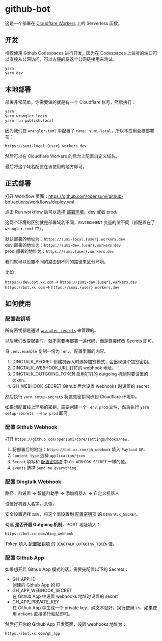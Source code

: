 # github-bot

这是一个部署在 [Cloudflare Workers](https://workers.dev) 上的 Serverless 函数。

## 开发

推荐使用 Github Codespaces 进行开发，因为在 Codespaces 上监听的端口可以直接从公网访问，可以方便的将这个公网链接用来测试。

```sh
yarn
yarn dev
```

## 本地部署

部署非常简单，你需要做的就是有一个 Cloudflare 帐号，然后执行：

```sh
yarn
yarn wrangler login
yarn run publish:local
```

因为我们在 `wrangler.toml` 中配置了 `name: sumi-local`，所以本应用会被部署在：

```txt
https://sumi-local.{user}.workers.dev
```

然后可以在 Cloudflare Workers 的后台上配置自定义域名。

最后将这个域名配置在该使用的地方即可。

## 正式部署

打开 Workflow 页面：<https://github.com/opensumi/github-bot/actions/workflows/deploy.yml>

点击 Run workflow 后可以选择 [部署环境](https://developers.cloudflare.com/workers/platform/environments)，dev 或者 prod。

这两个环境的区别就是部署域名不同，`ENVIRONMENT` 变量的值不同（都配置在了 `wrangler.toml` 中）。

默认部署的地址为：`https://sumi-local.{user}.workers.dev`  
dev 部署的地址为：`https://sumi-dev.{user}.workers.dev`  
prod 部署的地址为：`https://sumi.{user}.workers.dev`  

我们就可以设置不同的路由到不同的路径来区分环境。

比如：

`https://dev.bot.xx.com` -> `https://sumi-dev.{user}.workers.dev`  
`https://bot.xx.com` -> `https://sumi.{user}.workers.dev`  

## 如何使用

### 配置密钥项

所有密钥都是通过 [`wrangler secrets`](https://developers.cloudflare.com/workers/cli-wrangler/commands#secret) 来管理的。

以后我们改变密钥时，就不需要再部署一遍代码，而是直接修改 Secrets 即可。

将 `.env.example` 复制一份为 `.env`，配置里面的内容。

1. DINGTALK_SECRET
   创建机器人时选择加签模式，会出现这个加签密钥。
2. DINGTALK_WEBHOOK_URL
   钉钉的 webhook 地址。
3. DINGTALK_OUTGOING_TOKEN
   启用钉钉的 outgoing 机制时要设置的 token。
4. GH_WEBHOOK_SECRET
   Github 后台设置 webhooks 时设置的 secret

然后执行 `yarn setup-secrets` 将这些密钥同步到 Cloudflare 环境中。

如果想配置线上环境的密钥，需要创建一个 `.env.prod` 文件，然后执行 `yarn setup-secrets --env prod` 即可。

### 配置 Github Webhook

打开 `https://github.com/opensumi/core/settings/hooks/new`，

1. 将部署后的地址：`https://bot.xx.com/gh_webhook` 填入 `Payload URL`
2. `Content type` 选择 `application/json`
3. `Secret` 填写和 [配置密钥项](#配置密钥项) 中 `GH_WEBHOOK_SECRET` 一样的值。
4. `events` 选择 `Send me everything.`

### 配置 Dingtalk Webhook

路径：群设置 -> 智能群助手 -> 添加机器人 -> 自定义机器人

设置好机器人名字，头像。

安全设置选择 `加签`，将这个值设置到 [配置密钥项](#配置密钥项) 的 `DINGTALK_SECRET`。

勾选 **是否开启 Outgoing 机制**，POST 地址填入：

```txt
https://bot.xx.com/ding_webhook
```

Token 填入 [配置密钥项](#配置密钥项) 的 `DINGTALK_OUTGOING_TOKEN` 值。

### 配置 Github App

如果想开启 Github App 模式的话，需要先配置以下的 Secrets：

- GH_APP_ID  
  创建的 Github App 的 ID
- GH_APP_WEBHOOK_SECRET  
  在 Github App 中设置 webhooks 地址时设置的 secret
- GH_APP_PRIVATE_KEY  
  在 Github App 中生成一个 private key，纯文本就好，换行使用 `\n`，如果使用 actions 直接多行粘贴即可。

然后打开你的 Github App 开发页面，设置 webhooks 地址为：

```txt
https://bot.xx.com/gh_app
```
